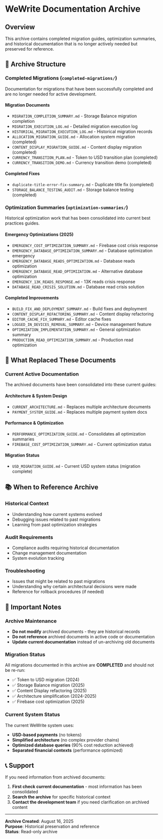 # WeWrite Documentation Archive

## Overview

This archive contains completed migration guides, optimization summaries, and historical documentation that is no longer actively needed but preserved for reference.

## 📁 Archive Structure

### Completed Migrations (`completed-migrations/`)
Documentation for migrations that have been successfully completed and are no longer needed for active development.

#### Migration Documents
- `MIGRATION_COMPLETION_SUMMARY.md` - Storage Balance migration completion
- `MIGRATION_EXECUTION_LOG.md` - Detailed migration execution log
- `HISTORICAL_MIGRATION_EXECUTION_LOG.md` - Historical migration records
- `ALLOCATION_MIGRATION_GUIDE.md` - Allocation system migration (completed)
- `CONTENT_DISPLAY_MIGRATION_GUIDE.md` - Content display migration (completed)
- `CURRENCY_TRANSITION_PLAN.md` - Token to USD transition plan (completed)
- `CURRENCY_TRANSITION_DEMO.md` - Currency transition demo (completed)

#### Completed Fixes
- `duplicate-title-error-fix-summary.md` - Duplicate title fix (completed)
- `STORAGE_BALANCE_TESTING_AUDIT.md` - Storage balance testing (completed)

### Optimization Summaries (`optimization-summaries/`)
Historical optimization work that has been consolidated into current best practices guides.

#### Emergency Optimizations (2025)
- `EMERGENCY_COST_OPTIMIZATION_SUMMARY.md` - Firebase cost crisis response
- `EMERGENCY_DATABASE_OPTIMIZATION_SUMMARY.md` - Database optimization emergency
- `EMERGENCY_DATABASE_READS_OPTIMIZATION.md` - Database reads optimization
- `EMERGENCY_DATABASE_READ_OPTIMIZATION.md` - Alternative database optimization
- `EMERGENCY_13K_READS_RESPONSE.md` - 13K reads crisis response
- `DATABASE_READ_CRISIS_SOLUTION.md` - Database read crisis solution

#### Completed Improvements
- `BUILD_FIX_AND_DEPLOYMENT_SUMMARY.md` - Build fixes and deployment
- `CONTENT_DISPLAY_REFACTORING_SUMMARY.md` - Content display refactoring
- `EDITOR_CACHE_FIX_SUMMARY.md` - Editor cache fixes
- `LOGGED_IN_DEVICES_REMOVAL_SUMMARY.md` - Device management feature
- `OPTIMIZATION_IMPLEMENTATION_SUMMARY.md` - General optimization summary
- `PRODUCTION_READ_OPTIMIZATION_SUMMARY.md` - Production read optimization

## 🔄 What Replaced These Documents

### Current Active Documentation
The archived documents have been consolidated into these current guides:

#### Architecture & System Design
- `CURRENT_ARCHITECTURE.md` - Replaces multiple architecture documents
- `PAYMENT_SYSTEM_GUIDE.md` - Replaces multiple payment system docs

#### Performance & Optimization
- `PERFORMANCE_OPTIMIZATION_GUIDE.md` - Consolidates all optimization summaries
- `FIREBASE_COST_OPTIMIZATION_SUMMARY.md` - Current optimization status

#### Migration Status
- `USD_MIGRATION_GUIDE.md` - Current USD system status (migration complete)

## 📚 When to Reference Archive

### Historical Context
- Understanding how current systems evolved
- Debugging issues related to past migrations
- Learning from past optimization strategies

### Audit Requirements
- Compliance audits requiring historical documentation
- Change management documentation
- System evolution tracking

### Troubleshooting
- Issues that might be related to past migrations
- Understanding why certain architectural decisions were made
- Reference for rollback procedures (if needed)

## 🚨 Important Notes

### Archive Maintenance
- **Do not modify** archived documents - they are historical records
- **Do not reference** archived documents in active code or documentation
- **Update current documentation** instead of un-archiving old documents

### Migration Status
All migrations documented in this archive are **COMPLETED** and should not be re-run:
- ✅ Token to USD migration (2024)
- ✅ Storage Balance migration (2025)
- ✅ Content Display refactoring (2025)
- ✅ Architecture simplification (2024-2025)
- ✅ Firebase cost optimization (2025)

### Current System Status
The current WeWrite system uses:
- **USD-based payments** (no tokens)
- **Simplified architecture** (no complex provider chains)
- **Optimized database queries** (90% cost reduction achieved)
- **Separated financial contexts** (performance optimized)

## 📞 Support

If you need information from archived documents:
1. **First check current documentation** - most information has been consolidated
2. **Search the archive** for specific historical context
3. **Contact the development team** if you need clarification on archived content

---

**Archive Created**: August 16, 2025  
**Purpose**: Historical preservation and reference  
**Status**: Read-only archive
